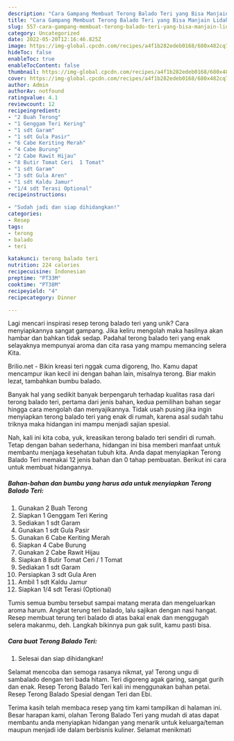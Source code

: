 ```yaml
---
description: "Cara Gampang Membuat Terong Balado Teri yang Bisa Manjain Lidah"
title: "Cara Gampang Membuat Terong Balado Teri yang Bisa Manjain Lidah"
slug: 557-cara-gampang-membuat-terong-balado-teri-yang-bisa-manjain-lidah
category: Uncategorized
date: 2022-05-20T12:16:46.825Z
image: https://img-global.cpcdn.com/recipes/a4f1b282edeb0168/680x482cq70/terong-balado-teri-foto-resep-utama.jpg
hideToc: false
enableToc: true
enableTocContent: false
thumbnail: https://img-global.cpcdn.com/recipes/a4f1b282edeb0168/680x482cq70/terong-balado-teri-foto-resep-utama.jpg
cover: https://img-global.cpcdn.com/recipes/a4f1b282edeb0168/680x482cq70/terong-balado-teri-foto-resep-utama.jpg
author: Admin
authorAv: notfound
ratingvalue: 4.1
reviewcount: 12
recipeingredient:
- "2 Buah Terong"
- "1 Genggam Teri Kering"
- "1 sdt Garam"
- "1 sdt Gula Pasir"
- "6 Cabe Keriting Merah"
- "4 Cabe Burung"
- "2 Cabe Rawit Hijau"
- "8 Butir Tomat Ceri  1 Tomat"
- "1 sdt Garam"
- "3 sdt Gula Aren"
- "1 sdt Kaldu Jamur"
- "1/4 sdt Terasi Optional"
recipeinstructions:

- "Sudah jadi dan siap dihidangkan!"
categories:
- Resep
tags:
- terong
- balado
- teri

katakunci: terong balado teri 
nutrition: 224 calories
recipecuisine: Indonesian
preptime: "PT33M"
cooktime: "PT38M"
recipeyield: "4"
recipecategory: Dinner

---
```





Lagi mencari inspirasi resep terong balado teri yang unik? Cara menyiapkannya sangat gampang. Jika keliru mengolah maka hasilnya akan hambar dan bahkan tidak sedap. Padahal terong balado teri yang enak selayaknya mempunyai aroma dan cita rasa yang mampu memancing selera Kita.





Brilio.net - Bikin kreasi teri nggak cuma digoreng, lho. Kamu dapat mencampur ikan kecil ini dengan bahan lain, misalnya terong. Biar makin lezat, tambahkan bumbu balado.

Banyak hal yang sedikit banyak berpengaruh terhadap kualitas rasa dari terong balado teri, pertama dari jenis bahan, kedua pemilihan bahan segar hingga cara mengolah dan menyajikannya. Tidak usah pusing jika ingin menyiapkan terong balado teri yang enak di rumah, karena asal sudah tahu triknya maka hidangan ini mampu menjadi sajian spesial.






Nah, kali ini kita coba, yuk, kreasikan terong balado teri sendiri di rumah. Tetap dengan bahan sederhana, hidangan ini bisa memberi manfaat untuk membantu menjaga kesehatan tubuh kita. Anda dapat menyiapkan Terong Balado Teri memakai 12 jenis bahan dan 0 tahap pembuatan. Berikut ini cara untuk membuat hidangannya.

<!--inarticleads1-->

##### Bahan-bahan dan bumbu yang harus ada untuk menyiapkan Terong Balado Teri:

1. Gunakan 2 Buah Terong
1. Siapkan 1 Genggam Teri Kering
1. Sediakan 1 sdt Garam
1. Gunakan 1 sdt Gula Pasir
1. Gunakan 6 Cabe Keriting Merah
1. Siapkan 4 Cabe Burung
1. Gunakan 2 Cabe Rawit Hijau
1. Siapkan 8 Butir Tomat Ceri / 1 Tomat
1. Sediakan 1 sdt Garam
1. Persiapkan 3 sdt Gula Aren
1. Ambil 1 sdt Kaldu Jamur
1. Siapkan 1/4 sdt Terasi (Optional)


Tumis semua bumbu tersebut sampai matang merata dan mengeluarkan aroma harum. Angkat terung teri balado, lalu sajikan dengan nasi hangat. Resep membuat terung teri balado di atas bakal enak dan menggugah selera makanmu, deh. Langkah bikinnya pun gak sulit, kamu pasti bisa. 

<!--inarticleads2-->

##### Cara buat Terong Balado Teri:


1. Selesai dan siap dihidangkan!

Selamat mencoba dan semoga rasanya nikmat, ya! Terong ungu di sambalado dengan teri bada hitam. Teri digoreng agak garing, sangat gurih dan enak. Resep Terong Balado Teri kali ini menggunakan bahan petai. Resep Terong Balado Spesial dengan Teri dan Ebi. 

Terima kasih telah membaca resep yang tim kami tampilkan di halaman ini. Besar harapan kami, olahan Terong Balado Teri yang mudah di atas dapat membantu anda menyiapkan hidangan yang menarik untuk keluarga/teman maupun menjadi ide dalam berbisnis kuliner. Selamat menikmati
